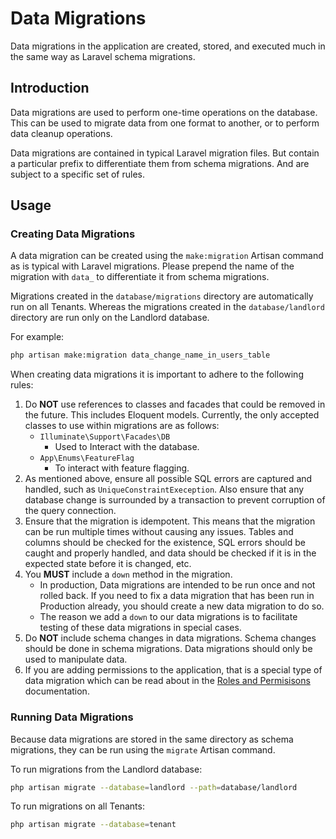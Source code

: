 # Data Migrations

Data migrations in the application are created, stored, and executed much in the same way as Laravel schema migrations.

## Introduction

Data migrations are used to perform one-time operations on the database. This can be used to migrate data from one format to another, or to perform data cleanup operations.

Data migrations are contained in typical Laravel migration files. But contain a particular prefix to differentiate them from schema migrations. And are subject to a specific set of rules.

## Usage

### Creating Data Migrations

A data migration can be created using the `make:migration` Artisan command as is typical with Laravel migrations. Please prepend the name of the migration with `data_` to differentiate it from schema migrations.

Migrations created in the `database/migrations` directory are automatically run on all Tenants. Whereas the migrations created in the `database/landlord` directory are run only on the Landlord database.

For example:

```bash
php artisan make:migration data_change_name_in_users_table
```

When creating data migrations it is important to adhere to the following rules:

1. Do **NOT** use references to classes and facades that could be removed in the future. This includes Eloquent models. Currently, the only accepted classes to use within migrations are as follows:
    - `Illuminate\Support\Facades\DB`
        - Used to Interact with the database.
    - `App\Enums\FeatureFlag`
        - To interact with feature flagging.
2. As mentioned above, ensure all possible SQL errors are captured and handled, such as `UniqueConstraintExeception`. Also ensure that any database change is surrounded by a transaction to prevent corruption of the query connection.
2. Ensure that the migration is idempotent. This means that the migration can be run multiple times without causing any issues. Tables and columns should be checked for the existence, SQL errors should be caught and properly handled, and data should be checked if it is in the expected state before it is changed, etc.
3. You **MUST** include a `down` method in the migration.
    - In production, Data migrations are intended to be run once and not rolled back. If you need to fix a data migration that has been run in Production already, you should create a new data migration to do so.
    - The reason we add a `down` to our data migrations is to facilitate testing of these data migrations in special cases.
4. Do **NOT** include schema changes in data migrations. Schema changes should be done in schema migrations. Data migrations should only be used to manipulate data.
5. If you are adding permissions to the application, that is a special type of data migration which can be read about in the [Roles and Permisisons](/docs/roles-and-permissions.md) documentation.

### Running Data Migrations

Because data migrations are stored in the same directory as schema migrations, they can be run using the `migrate` Artisan command.

To run migrations from the Landlord database:

```bash
php artisan migrate --database=landlord --path=database/landlord
```

To run migrations on all Tenants:

```bash
php artisan migrate --database=tenant
```